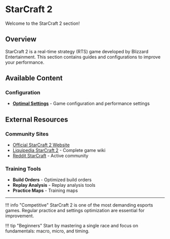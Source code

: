 # StarCraft 2

Welcome to the StarCraft 2 section!

## Overview

StarCraft 2 is a real-time strategy (RTS) game developed by Blizzard Entertainment. This section contains guides and configurations to improve your performance.

## Available Content

### Configuration
- **[Optimal Settings](params/starcraft2.md)** - Game configuration and performance settings

## External Resources

### Community Sites
- [Official StarCraft 2 Website](https://starcraft2.com/)
- [Liquipedia StarCraft 2](https://liquipedia.net/starcraft2/) - Complete game wiki
- [Reddit StarCraft](https://www.reddit.com/r/starcraft/) - Active community

### Training Tools
- **Build Orders** - Optimized build orders
- **Replay Analysis** - Replay analysis tools
- **Practice Maps** - Training maps

---

!!! info "Competitive"
    StarCraft 2 is one of the most demanding esports games. Regular practice and settings optimization are essential for improvement.

!!! tip "Beginners"
    Start by mastering a single race and focus on fundamentals: macro, micro, and timing.